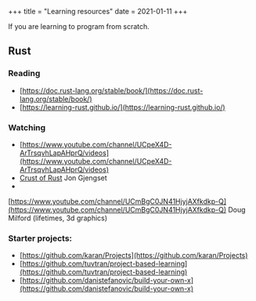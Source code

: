 +++
title = "Learning resources"
date = 2021-01-11
+++

If you are learning to program from scratch.


## Rust

### Reading

* [https://doc.rust-lang.org/stable/book/](https://doc.rust-lang.org/stable/book/)
* [https://learning-rust.github.io/](https://learning-rust.github.io/)

### Watching 

* [https://www.youtube.com/channel/UCpeX4D-ArTrsqvhLapAHprQ/videos](https://www.youtube.com/channel/UCpeX4D-ArTrsqvhLapAHprQ/videos)
* [Crust of
  Rust](https://www.youtube.com/watch?v=rAl-9HwD858&list=PLqbS7AVVErFiWDOAVrPt7aYmnuuOLYvOa)
  Jon Gjengset
*
[https://www.youtube.com/channel/UCmBgC0JN41HjyjAXfkdkp-Q](https://www.youtube.com/channel/UCmBgC0JN41HjyjAXfkdkp-Q)
Doug Milford (lifetimes, 3d graphics)

### Starter projects:

* [https://github.com/karan/Projects](https://github.com/karan/Projects)
* [https://github.com/tuvtran/project-based-learning](https://github.com/tuvtran/project-based-learning)
* [https://github.com/danistefanovic/build-your-own-x](https://github.com/danistefanovic/build-your-own-x)

